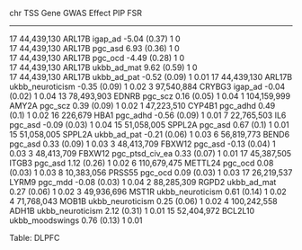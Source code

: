 

 chr       TSS        Gene           GWAS            Effect      PIP   FSR  
----- ------------- --------- ------------------ -------------- ----- ------
 17    44,439,130    ARL17B        igap_ad        -5.04 (0.37)    1     0   
 17    44,439,130    ARL17B        pgc_asd        6.93 (0.36)     1     0   
 17    44,439,130    ARL17B        pgc_ocd        -4.49 (0.28)    1     0   
 17    44,439,130    ARL17B      ukbb_ad_mat      9.62 (0.59)     1     0   
 17    44,439,130    ARL17B      ukbb_ad_pat      -0.52 (0.09)    1    0.01 
 17    44,439,130    ARL17B    ukbb_neuroticism   -0.35 (0.09)    1    0.02 
  3    97,540,884    CRYBG3        igap_ad        -0.04 (0.02)    1    0.04 
 13    78,493,903     EDNRB        pgc_scz        0.16 (0.05)     1    0.04 
  1    104,159,999    AMY2A        pgc_scz        0.39 (0.09)     1    0.02 
  1    47,223,510    CYP4B1        pgc_adhd        0.49 (0.1)     1    0.02 
 16      226,679      HBA1         pgc_adhd       -0.56 (0.09)    1    0.01 
  7    22,765,503      IL6         pgc_asd        -0.09 (0.03)    1    0.04 
 15    51,058,005    SPPL2A        pgc_asd         0.67 (0.1)     1    0.01 
 15    51,058,005    SPPL2A      ukbb_ad_pat      -0.21 (0.06)    1    0.03 
  6    56,819,773     BEND6        pgc_asd        0.33 (0.09)     1    0.03 
  3    48,413,709    FBXW12        pgc_asd        -0.13 (0.04)    1    0.03 
  3    48,413,709    FBXW12    pgc_ptsd_civ_ea    0.33 (0.07)     1    0.01 
 17    45,387,505     ITGB3        pgc_asd        1.12 (0.26)     1    0.02 
  6    110,679,475   METTL24       pgc_ocd        0.08 (0.03)     1    0.03 
  8    10,383,056    PRSS55        pgc_ocd        0.09 (0.03)     1    0.03 
 17    26,219,537     LYRM9        pgc_mdd        -0.08 (0.03)    1    0.04 
  2    88,285,309     RGPD2      ukbb_ad_mat      0.27 (0.06)     1    0.02 
  3    49,936,696     MST1R    ukbb_neuroticism   0.61 (0.14)     1    0.02 
  4    71,768,043     MOB1B    ukbb_neuroticism   0.25 (0.06)     1    0.02 
  4    100,242,558    ADH1B    ukbb_neuroticism   2.12 (0.31)     1    0.01 
 15    52,404,972    BCL2L10   ukbb_moodswings    0.76 (0.13)     1    0.01 

Table: DLPFC

